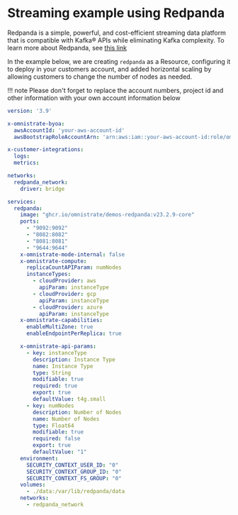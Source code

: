 # Streaming example using Redpanda

Redpanda is a simple, powerful, and cost-efficient streaming data platform that is compatible with Kafka® APIs while eliminating Kafka complexity. To learn more about Redpanda, see [this link](https://redpanda.com/)

In the example below, we are creating ```redpanda``` as a Resource, configuring it to deploy in your customers account, and added horizontal scaling by allowing customers to change the number of nodes as needed.

!!! note
    Please don't forget to replace the account numbers, project id and other information with your own account information below

```yaml
version: '3.9'

x-omnistrate-byoa:
  awsAccountId: 'your-aws-account-id'
  awsBootstrapRoleAccountArn: 'arn:aws:iam::your-aws-account-id:role/omnistrate-bootstrap-role'

x-customer-integrations:
  logs: 
  metrics: 

networks:
  redpanda_network:
    driver: bridge

services:
  redpanda:
    image: "ghcr.io/omnistrate/demos-redpanda:v23.2.9-core"
    ports:
      - "9092:9092"
      - "8082:8082"
      - "8081:8081"
      - "9644:9644"
    x-omnistrate-mode-internal: false
    x-omnistrate-compute:
      replicaCountAPIParam: numNodes
      instanceTypes:
        - cloudProvider: aws
          apiParam: instanceType
        - cloudProvider: gcp
          apiParam: instanceType
        - cloudProvider: azure
          apiParam: instanceType          
    x-omnistrate-capabilities:
      enableMultiZone: true
      enableEndpointPerReplica: true

    x-omnistrate-api-params:
      - key: instanceType
        description: Instance Type
        name: Instance Type
        type: String
        modifiable: true
        required: true
        export: true
        defaultValue: t4g.small
      - key: numNodes
        description: Number of Nodes
        name: Number of Nodes
        type: Float64
        modifiable: true
        required: false
        export: true
        defaultValue: "1"
    environment:
      SECURITY_CONTEXT_USER_ID: "0"
      SECURITY_CONTEXT_GROUP_ID: "0"
      SECURITY_CONTEXT_FS_GROUP: "0"
    volumes:
      - ./data:/var/lib/redpanda/data
    networks:
      - redpanda_network
```
